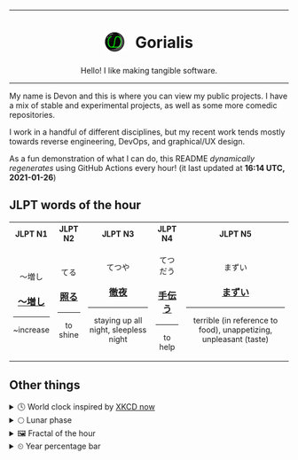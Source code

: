 ***

<h1 align="center">
<sub>
    <img src="readme/resources/avatar.png" height="36">
</sub>
&nbsp;
Gorialis
</h1>
<p align="center">
Hello! I like making tangible software.
</p>

***

My name is Devon and this is where you can view my public projects. I have a mix of stable and experimental projects, as well as some more comedic repositories.

I work in a handful of different disciplines, but my recent work tends mostly towards reverse engineering, DevOps, and graphical/UX design.

As a fun demonstration of what I can do, this README *dynamically regenerates* using GitHub Actions every hour! (it last updated at **16:14 UTC, 2021-01-26**)

<h2>JLPT words of the hour</h2>
<table>
    <tr>
        <th>JLPT N1</th>
        <th>JLPT N2</th>
        <th>JLPT N3</th>
        <th>JLPT N4</th>
        <th>JLPT N5</th>
    </tr>
    <tr>
        <td>
            <p align="center">～増し</p>
            <h3 align="center"><b><a href="https://jisho.org/search/%EF%BD%9E%E5%A2%97%E3%81%97">～増し</a></b></h3>
            <hr>
            <p align="center">~increase</p>
        </td>
        <td>
            <p align="center">てる</p>
            <h3 align="center"><b><a href="https://jisho.org/search/%E7%85%A7%E3%82%8B">照る</a></b></h3>
            <hr>
            <p align="center">to shine</p>
        </td>
        <td>
            <p align="center">てつや</p>
            <h3 align="center"><b><a href="https://jisho.org/search/%E5%BE%B9%E5%A4%9C">徹夜</a></b></h3>
            <hr>
            <p align="center">staying up all night,<wbr> sleepless night</p>
        </td>
        <td>
            <p align="center">てつだう</p>
            <h3 align="center"><b><a href="https://jisho.org/search/%E6%89%8B%E4%BC%9D%E3%81%86">手伝う</a></b></h3>
            <hr>
            <p align="center">to help</p>
        </td>
        <td>
            <p align="center">まずい</p>
            <h3 align="center"><b><a href="https://jisho.org/search/%E3%81%BE%E3%81%9A%E3%81%84">まずい</a></b></h3>
            <hr>
            <p align="center">terrible (in reference to food),<wbr> unappetizing,<wbr> unpleasant (taste)</p>
        </td>
    </tr>
</table>

<h2>Other things</h2>
<details>
<summary>🕓  World clock inspired by <a href="https://xkcd.com/now">XKCD now</a></summary>

> <img src="generated/now.png" width="512">

</details>
<details>
<summary>🌕 Lunar phase</summary>

The moon is approximately 47.65% through its phase (Full Moon).

</details>
<details>
<summary>&#x1f5bc; Fractal of the hour</summary>

> <img src="generated/fractal.png" width="512">

</details>
<details>
<summary>&#x23f2; Year percentage bar</summary>
<pre><code>2021 [█▁▁▁▁▁▁▁▁▁▁▁▁▁▁▁▁▁▁▁] 7.03%</code></pre>
</details>
